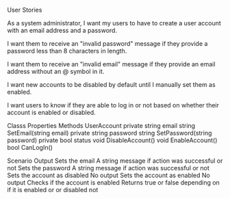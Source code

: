 User Stories

As a system administrator,
I want my users to have to create a user account with an email address and a password.

I want them to receive an "invalid password" message if they provide a
password less than 8 characters in length.

I want them to receive an "invalid email" message if they provide an email
address without an @ symbol in it.

I want new accounts to be disabled by default until I manually set them as enabled.

I want users to know if they are able to log in or not based on whether their
account is enabled or disabled.

Classs			Properties			Methods
UserAccount		private string email		string SetEmail(string email) 				private string password		string SetPassword(string password)			private bool status		void DisableAccount()
							void EnableAccount()
							bool CanLogIn()

			


Scenario				Output
Sets the email				A string message if action was successful or not
Sets the password			A string message if action was successful or not
Sets the account as disabled		No output
Sets the account as enabled		No output
Checks if the account is enabled		Returns true or false depending on if it is enabled or or disabled				not

